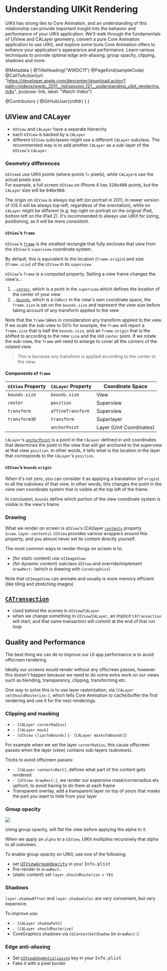 # Understanding UIKit Rendering

UIKit has strong ties to Core Animation, and an understanding of this relationship can provide important insight into the behavior and performance of your UIKit application. We'll walk through the fundamentals of UIView and CALayer geometry, convert a pure Core Animation application to use UIKit, and explore some tools Core Animation offers to enhance your application's appearance and performance. Learn various techniques to provide optimal edge anti-aliasing, group opacity, clipping, shadows and more.

@Metadata {
   @TitleHeading("WWDC11")
   @PageKind(sampleCode)
   @CallToAction(url: "https://developer.apple.com/devcenter/download.action?path=/videos/wwdc_2011__hd/session_121__understanding_uikit_rendering.m4v", purpose: link, label: "Watch Video")

   @Contributors {
      @GitHubUser(zntfdr)
   }
}



## UIView and CALayer

- `UIView` and `CALayer` have a separate hierarchy
- each `UIView` is backed by a `CALayer`
- different `UIView` subclasses might use a different `CALayer` subclass. The recommended way is to add another `CALayer` as a sub-layer of the `UIView`'s `CALayer`

### Geometry differences

`UIView`s use UIKit points (where points != pixels), while `CALayer`s use the actual pixels size.  
For example, a full screen `UIView` on iPhone 4 has <kbd>320x480</kbd> points, but the `CALayer` size will be <kbd>640x960</kbd>.

The origin on `UIView` is always top left (on portrait in 2011, in newer version of iOS it will be always top-left, regardless of the orientation), while on `CALayer` might be different (e.g. top right on portrait on the original iPad, bottom left on the iPad 2). It's recommended to always use UIKit for sizing, positioning, as it will be more consistent.

#### `UIView`'s `frame`

`UIView`'s [`frame`][frame] is the smallest rectangle that fully encloses that view from the `UIView`'s `superview` coordinate system. 

By default, this is equivalent to the location (`frame.origin`) and size (`frame.size`) of the `UIView` in its `superview`.

`UIView`'s `frame` is a computed property. Setting a view frame changes the view's..:

1. ...[`center`][center], which is a point in the `superview` which defines the location of the center of your view
2. ...[`bounds`][bounds], which is a `CGRect` in the view's own coordinate space, the `frame.size` is set on the `bounds.size` and represent the view size before taking account of any transform applied to the view

Note that the `frame` takes in consideration any transform applied to the view.  
If we scale the sub-view to 50% for example, the `frame` will report a `frame.size` that is half the `bounds.size`, and an `frame.origin` that is the shifted to according to the new `size` and the old `center` point.
If we rotate the sub-view, the `frame` will need to enlarge to cover all the corners of the rotated view.

> This is because any transform is applied according to the center to the view.

#### Components of `frame`

| `UIView` Property | `CALayer` Property | Coordinate Space |
| --- | --- | --- |
| `bounds.size` | `bounds.size` |  View |
| `center` | `position` | Superview |
| `transform` | `affineTransform` | Superview |
| `transform3D` | `transform` | Superlayer |
| | `anchorPoint` | Layer (Unit Coordinates) |

`CALayer`'s [`anchorPoint`][anchorpoint] is a point in the `CALayer` defined in unit coordinates that determines the point in the view that will get anchored to the superview at that view `position`. In other words, it tells what is the location in the layer that corresponds to the `CALayer`'s `position`.

#### `UIView`'s `bounds` `origin`

When it's not zero, you can consider it as applying a translation (of `origin`) to all the subviews of that view.
In other words, this changes the point in the view own coordinate system that is visible at the top left of the frame.

In conclusion, `bounds` define which portion of the view coordinate system is visible in the view's frame.

### Drawing

What we render on screen is `UIView`'s (CA)layer [`contents`][contents] property (`view.layer.contents`). `UIView` provides various wrappers around this property, and you almost never set its content directly yourself.

The most common ways to render things on screen is to:

- (for static content) use `UIImageView`
- (for dynamic content) subclass `UIView` and override/implement `drawRect:` (which is drawing with `CoreGraphics`)

Note that `UIImageView` can animate and usually is more memory efficient (like tiling and stretching images)

## [`CATransaction`][CATransaction]

- Used behind the scenes in `UIView`/`CALayer`
- when we change something in `UIView`/`CALayer`, an implicit `CATransaction` will start, and that same transaction will commit at the end of that run loop

## Quality and Performance

The best thing we can do to improve our UI app performance is to avoid offscreen rendering.

Ideally our screens would render without any offscreen passes, however this doesn't happen because we need to do some extra work on our views such as blending, transparency, clipping, transforming etc.

One way to solve this is to use layer rasterization, via `[CALayer setShouldRasterize:]`, which tells Core Animation to cache/buffer the first rendering and use it for the next renderings.

### Clipping and masking

- `- [CALayer cornerRadius]`
- `- [CALayer mask]`
- `- [UIView clipsToBounds]` (`- [CALayer masksToBounds]`)

For example when we set the layer `cornerRadius`, this cause offscreen passes when the layer (view) contains sub-layers (subviews).

Tricks to avoid offscreen passes:

- `- [CALayer contentsRect]`, defines what part of the content gets rendered
- `- [UIView drawRect:]`, we render our expensive mask/cornerradius etx upfront, to avoid having to do them at each frame
- Transparent overlay, add a transparent layer on top of yours that masks the part you want to hide from your layer

### Group opacity

![][opacity.png]

Using group opacity, will flat the view before applying the alpha to it.

When we apply an `alpha` to a `UIView`, UIKit multiplies recursively that alpha to all subviews.

To enable group opacity on UIKit, use one of the following:

- set [<kbd>UIViewGroupOpacity</kbd>][UIViewGroupOpacity] in your <kbd>Info.plist</kbd>
- Pre-render in `drawRect:`
- (static content) set `layer.shouldRasterize = YES`

### Shadows

`layer.shadowOffset` and `layer.shadowColor` are very convenient, but very expensive. 

To improve use:

- `- [CALayer shadowPath]`
- `- [CALayer shouldRasterize]`
- CoreGraphics shadows via `CGContextSetShadow` (in `drawRect:`)

### Edge anti-aliasing

- Set [`UIViewEdgeAntialiasing`][UIViewEdgeAntialiasing] key in your <kbd>Info.plist</kbd>
- Fake it with a pixel border

[opacity.png]: WWDC11-121-opacity

[UIViewEdgeAntialiasing]: https://developer.apple.com/documentation/bundleresources/information_property_list/uiviewedgeantialiasing
[shadowcolor]: https://developer.apple.com/documentation/quartzcore/calayer/1410829-shadowcolor
[shadowoffset]: https://developer.apple.com/documentation/quartzcore/calayer/1410970-shadowoffset
[UIViewGroupOpacity]: https://developer.apple.com/documentation/bundleresources/information_property_list/uiviewgroupopacity
[CATransaction]: https://developer.apple.com/documentation/quartzcore/catransaction
[contents]: https://developer.apple.com/documentation/quartzcore/calayer/1410773-contents
[anchorpoint]: https://developer.apple.com/documentation/quartzcore/calayer/1410817-anchorpoint
[bounds]: https://developer.apple.com/documentation/uikit/uiview/1622580-bounds
[center]: https://developer.apple.com/documentation/uikit/uiview/1622627-center
[frame]: https://developer.apple.com/documentation/uikit/uiview/1622621-frame
